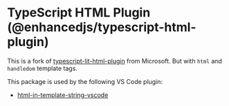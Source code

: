 # TypeScript HTML Plugin (@enhancedjs/typescript-html-plugin)

This is a fork of [typescript-lit-html-plugin](https://github.com/microsoft/typescript-lit-html-plugin) from Microsoft. But with `html` and `handledom` template tags.

This package is used by the following VS Code plugin:

* [html-in-template-string-vscode](https://github.com/enhancedjs/html-in-template-string-vscode)
